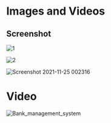 # Images and Videos

## Screenshot

![1](https://user-images.githubusercontent.com/66585290/143083652-4178d2cb-623a-4092-a7bd-ac4c3a5cbf04.PNG)




![2](https://user-images.githubusercontent.com/66585290/143076721-5021efe1-5b33-405e-8f12-590a83db72b8.PNG)


![Screenshot 2021-11-25 002316](https://user-images.githubusercontent.com/66585290/143298910-1bcd37ce-7766-4500-9829-59357fa16214.png)




# Video


![Bank_management_system](https://user-images.githubusercontent.com/66585290/143297024-7ea87c5b-375a-4d45-8624-df302ce80b27.gif)



